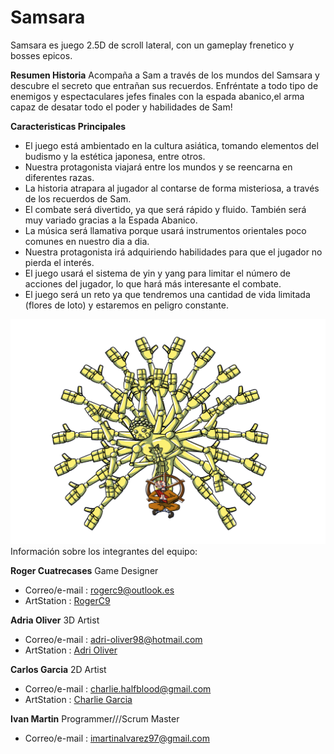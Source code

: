 # Samsara

Samsara es juego 2.5D de scroll lateral, con un gameplay frenetico y bosses epicos.

**Resumen Historia**
Acompaña a Sam a través de los mundos del Samsara y descubre el secreto que entrañan sus recuerdos. Enfréntate a todo tipo de enemigos y espectaculares jefes finales con la espada abanico,el arma capaz de desatar todo el poder y habilidades de Sam!

**Caracteristicas Principales**
* El juego está ambientado en la cultura asiática, tomando elementos del budismo y la estética japonesa, entre otros.
* Nuestra protagonista viajará entre los mundos y se reencarna en diferentes razas.
* La historia atrapara al jugador al contarse de forma misteriosa, a través de los recuerdos de Sam.
* El combate será divertido, ya que será rápido y fluido.         También será muy variado gracias a la Espada Abanico.
* La música será llamativa porque usará instrumentos orientales poco comunes en nuestro dia a dia.
* Nuestra protagonista irá adquiriendo habilidades para que el jugador no pierda el interés.
* El juego usará el sistema de yin y yang para limitar el número de acciones del jugador, lo que hará más interesante el combate.
* El juego será un reto ya que tendremos una cantidad de vida limitada (flores de loto) y estaremos en peligro constante.

![Samsara Boss](https://github.com/BakemonShi/Samsara/blob/master/ConceptArt/SenjuColor3.png)
Información sobre los integrantes del equipo:

**Roger Cuatrecases**  Game Designer
* Correo/e-mail : rogerc9@outlook.es
* ArtStation : [RogerC9](https://www.artstation.com/rogerc9)

**Adria Oliver**  3D Artist
* Correo/e-mail : adri-oliver98@hotmail.com
* ArtStation : [Adri Oliver](https://www.artstation.com/adribboying)

**Carlos Garcia**  2D Artist
* Correo/e-mail : charlie.halfblood@gmail.com
* ArtStation : [Charlie Garcia](https://www.artstation.com/halfblood_crow)

**Ivan Martin**  Programmer///Scrum Master
* Correo/e-mail : imartinalvarez97@gmail.com
